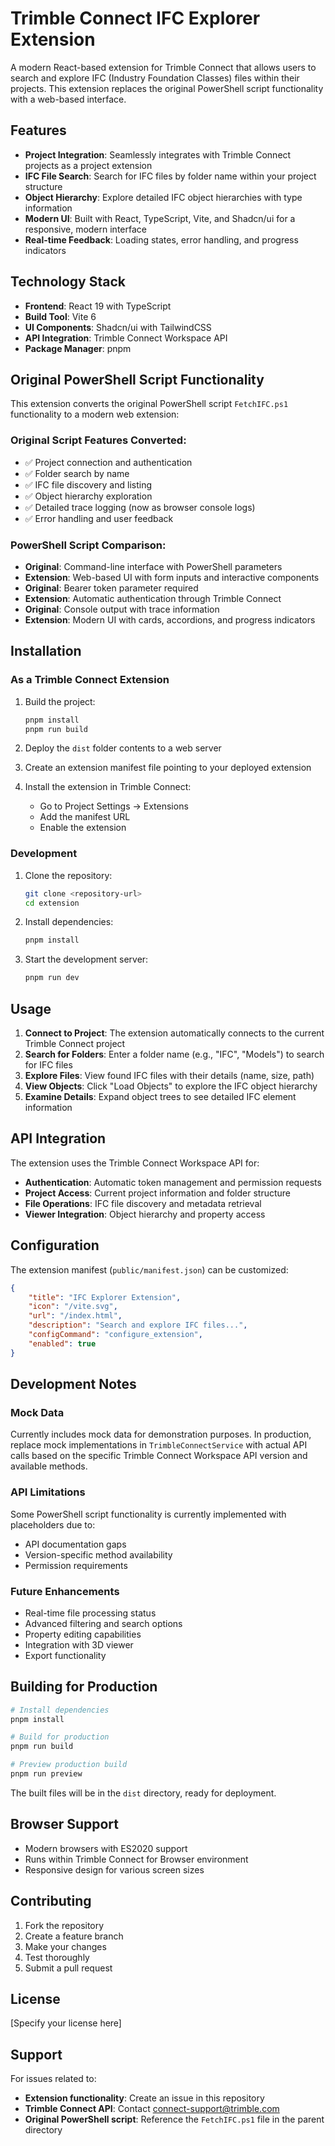 # Trimble Connect IFC Explorer Extension

A modern React-based extension for Trimble Connect that allows users to search and explore IFC (Industry Foundation Classes) files within their projects. This extension replaces the original PowerShell script functionality with a web-based interface.

## Features

-   **Project Integration**: Seamlessly integrates with Trimble Connect projects as a project extension
-   **IFC File Search**: Search for IFC files by folder name within your project structure
-   **Object Hierarchy**: Explore detailed IFC object hierarchies with type information
-   **Modern UI**: Built with React, TypeScript, Vite, and Shadcn/ui for a responsive, modern interface
-   **Real-time Feedback**: Loading states, error handling, and progress indicators

## Technology Stack

-   **Frontend**: React 19 with TypeScript
-   **Build Tool**: Vite 6
-   **UI Components**: Shadcn/ui with TailwindCSS
-   **API Integration**: Trimble Connect Workspace API
-   **Package Manager**: pnpm

## Original PowerShell Script Functionality

This extension converts the original PowerShell script `FetchIFC.ps1` functionality to a modern web extension:

### Original Script Features Converted:

-   ✅ Project connection and authentication
-   ✅ Folder search by name
-   ✅ IFC file discovery and listing
-   ✅ Object hierarchy exploration
-   ✅ Detailed trace logging (now as browser console logs)
-   ✅ Error handling and user feedback

### PowerShell Script Comparison:

-   **Original**: Command-line interface with PowerShell parameters
-   **Extension**: Web-based UI with form inputs and interactive components
-   **Original**: Bearer token parameter required
-   **Extension**: Automatic authentication through Trimble Connect
-   **Original**: Console output with trace information
-   **Extension**: Modern UI with cards, accordions, and progress indicators

## Installation

### As a Trimble Connect Extension

1. Build the project:

    ```bash
    pnpm install
    pnpm run build
    ```

2. Deploy the `dist` folder contents to a web server

3. Create an extension manifest file pointing to your deployed extension

4. Install the extension in Trimble Connect:
    - Go to Project Settings → Extensions
    - Add the manifest URL
    - Enable the extension

### Development

1. Clone the repository:

    ```bash
    git clone <repository-url>
    cd extension
    ```

2. Install dependencies:

    ```bash
    pnpm install
    ```

3. Start the development server:
    ```bash
    pnpm run dev
    ```

## Usage

1. **Connect to Project**: The extension automatically connects to the current Trimble Connect project
2. **Search for Folders**: Enter a folder name (e.g., "IFC", "Models") to search for IFC files
3. **Explore Files**: View found IFC files with their details (name, size, path)
4. **View Objects**: Click "Load Objects" to explore the IFC object hierarchy
5. **Examine Details**: Expand object trees to see detailed IFC element information

## API Integration

The extension uses the Trimble Connect Workspace API for:

-   **Authentication**: Automatic token management and permission requests
-   **Project Access**: Current project information and folder structure
-   **File Operations**: IFC file discovery and metadata retrieval
-   **Viewer Integration**: Object hierarchy and property access

## Configuration

The extension manifest (`public/manifest.json`) can be customized:

```json
{
	"title": "IFC Explorer Extension",
	"icon": "/vite.svg",
	"url": "/index.html",
	"description": "Search and explore IFC files...",
	"configCommand": "configure_extension",
	"enabled": true
}
```

## Development Notes

### Mock Data

Currently includes mock data for demonstration purposes. In production, replace mock implementations in `TrimbleConnectService` with actual API calls based on the specific Trimble Connect Workspace API version and available methods.

### API Limitations

Some PowerShell script functionality is currently implemented with placeholders due to:

-   API documentation gaps
-   Version-specific method availability
-   Permission requirements

### Future Enhancements

-   Real-time file processing status
-   Advanced filtering and search options
-   Property editing capabilities
-   Integration with 3D viewer
-   Export functionality

## Building for Production

```bash
# Install dependencies
pnpm install

# Build for production
pnpm run build

# Preview production build
pnpm run preview
```

The built files will be in the `dist` directory, ready for deployment.

## Browser Support

-   Modern browsers with ES2020 support
-   Runs within Trimble Connect for Browser environment
-   Responsive design for various screen sizes

## Contributing

1. Fork the repository
2. Create a feature branch
3. Make your changes
4. Test thoroughly
5. Submit a pull request

## License

[Specify your license here]

## Support

For issues related to:

-   **Extension functionality**: Create an issue in this repository
-   **Trimble Connect API**: Contact [connect-support@trimble.com](mailto:connect-support@trimble.com)
-   **Original PowerShell script**: Reference the `FetchIFC.ps1` file in the parent directory
